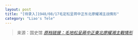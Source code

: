 ```yaml
---
layout: post
title: "[待录入]1948/08/17毛定松呈蒋中正东北廖耀湘主战情形"
category: "Liao's Tele"
---
```



> 来源：国史馆 [*原档链接：毛地松呈蔣中正東北廖耀湘主戰情形*](https://ahonline.drnh.gov.tw/index.php?act=Display/image/5894444_7=FQ5n#3fl)
